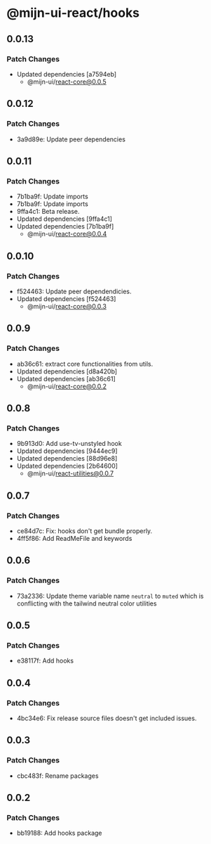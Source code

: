 # @mijn-ui-react/hooks

## 0.0.13

### Patch Changes

- Updated dependencies [a7594eb]
  - @mijn-ui/react-core@0.0.5

## 0.0.12

### Patch Changes

- 3a9d89e: Update peer dependencies

## 0.0.11

### Patch Changes

- 7b1ba9f: Update imports
- 7b1ba9f: Update imports
- 9ffa4c1: Beta release.
- Updated dependencies [9ffa4c1]
- Updated dependencies [7b1ba9f]
  - @mijn-ui/react-core@0.0.4

## 0.0.10

### Patch Changes

- f524463: Update peer dependendicies.
- Updated dependencies [f524463]
  - @mijn-ui/react-core@0.0.3

## 0.0.9

### Patch Changes

- ab36c61: extract core functionalities from utils.
- Updated dependencies [d8a420b]
- Updated dependencies [ab36c61]
  - @mijn-ui/react-core@0.0.2

## 0.0.8

### Patch Changes

- 9b913d0: Add use-tv-unstyled hook
- Updated dependencies [9444ec9]
- Updated dependencies [88d96e8]
- Updated dependencies [2b64600]
  - @mijn-ui/react-utilities@0.0.7

## 0.0.7

### Patch Changes

- ce84d7c: Fix: hooks don't get bundle properly.
- 4ff5f86: Add ReadMeFile and keywords

## 0.0.6

### Patch Changes

- 73a2336: Update theme variable name `neutral` to `muted` which is conflicting with the tailwind neutral color utilities

## 0.0.5

### Patch Changes

- e38117f: Add hooks

## 0.0.4

### Patch Changes

- 4bc34e6: Fix release source files doesn't get included issues.

## 0.0.3

### Patch Changes

- cbc483f: Rename packages

## 0.0.2

### Patch Changes

- bb19188: Add hooks package
